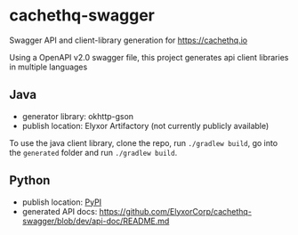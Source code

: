 # cachethq-swagger
Swagger API and client-library generation for https://cachethq.io

Using a OpenAPI v2.0 swagger file, this project generates api client libraries in multiple languages

## Java
- generator library: okhttp-gson
- publish location: Elyxor Artifactory (not currently publicly available)

To use the java client library, clone the repo, run `./gradlew build`, go into the `generated` folder and run `./gradlew build`.  

## Python
- publish location: [PyPI](https://pypi.org/project/cachethq-client/) 
- generated API docs: https://github.com/ElyxorCorp/cachethq-swagger/blob/dev/api-doc/README.md 
